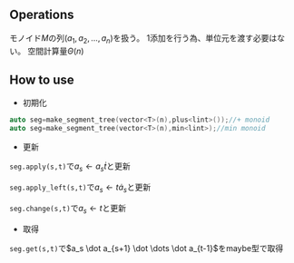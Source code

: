 ## Operations

モノイド$M$の列$(a_1,a_2,\dots,a_n)$を扱う。
1添加を行う為、単位元を渡す必要はない。
空間計算量$\Theta(n)$

## How to use

- 初期化

```cpp
auto seg=make_segment_tree(vector<T>(n),plus<lint>());//+ monoid
auto seg=make_segment_tree(vector<T>(n),min<lint>);//min monoid
```

- 更新

``seg.apply(s,t)``で$a_s \leftarrow a_s \dot t$と更新

``seg.apply_left(s,t)``で$a_s \leftarrow t \dot a_s$と更新

``seg.change(s,t)``で$a_s \leftarrow	 t$と更新

- 取得

``seg.get(s,t)``で$a_s \dot a_{s+1} \dot \dots \dot a_{t-1}$をmaybe<T>型で取得
